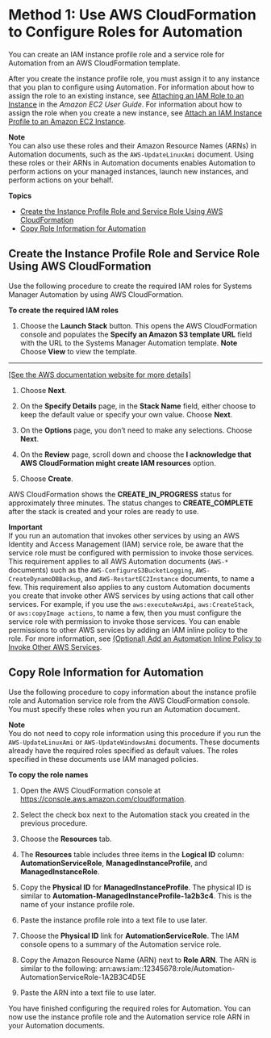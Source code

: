 # Method 1: Use AWS CloudFormation to Configure Roles for Automation<a name="automation-cf"></a>

You can create an IAM instance profile role and a service role for Automation from an AWS CloudFormation template\.

After you create the instance profile role, you must assign it to any instance that you plan to configure using Automation\. For information about how to assign the role to an existing instance, see [Attaching an IAM Role to an Instance](https://docs.aws.amazon.com/AWSEC2/latest/UserGuide/iam-roles-for-amazon-ec2.html#attach-iam-role) in the *Amazon EC2 User Guide*\. For information about how to assign the role when you create a new instance, see [Attach an IAM Instance Profile to an Amazon EC2 Instance](setup-launch-managed-instance.md)\.

**Note**  
You can also use these roles and their Amazon Resource Names \(ARNs\) in Automation documents, such as the `AWS-UpdateLinuxAmi` document\. Using these roles or their ARNs in Automation documents enables Automation to perform actions on your managed instances, launch new instances, and perform actions on your behalf\.

**Topics**
+ [Create the Instance Profile Role and Service Role Using AWS CloudFormation](#automation-cf-create)
+ [Copy Role Information for Automation](#automation-cf-copy)

## Create the Instance Profile Role and Service Role Using AWS CloudFormation<a name="automation-cf-create"></a>

Use the following procedure to create the required IAM roles for Systems Manager Automation by using AWS CloudFormation\.

**To create the required IAM roles**

1. Choose the **Launch Stack** button\. This opens the AWS CloudFormation console and populates the **Specify an Amazon S3 template URL** field with the URL to the Systems Manager Automation template\.
**Note**  
Choose **View** to view the template\.  
****    
[\[See the AWS documentation website for more details\]](http://docs.aws.amazon.com/systems-manager/latest/userguide/automation-cf.html)

1. Choose **Next**\.

1. On the **Specify Details** page, in the **Stack Name** field, either choose to keep the default value or specify your own value\. Choose **Next**\.

1. On the **Options** page, you don’t need to make any selections\. Choose **Next**\.

1. On the **Review** page, scroll down and choose the **I acknowledge that AWS CloudFormation might create IAM resources** option\.

1. Choose **Create**\.

AWS CloudFormation shows the **CREATE\_IN\_PROGRESS** status for approximately three minutes\. The status changes to **CREATE\_COMPLETE** after the stack is created and your roles are ready to use\.

**Important**  
If you run an automation that invokes other services by using an AWS Identity and Access Management \(IAM\) service role, be aware that the service role must be configured with permission to invoke those services\. This requirement applies to all AWS Automation documents \(`AWS-*` documents\) such as the `AWS-ConfigureS3BucketLogging`, `AWS-CreateDynamoDBBackup`, and `AWS-RestartEC2Instance` documents, to name a few\. This requirement also applies to any custom Automation documents you create that invoke other AWS services by using actions that call other services\. For example, if you use the `aws:executeAwsApi`, `aws:CreateStack`, or `aws:copyImage actions`, to name a few, then you must configure the service role with permission to invoke those services\. You can enable permissions to other AWS services by adding an IAM inline policy to the role\. For more information, see [\(Optional\) Add an Automation Inline Policy to Invoke Other AWS Services](automation-permissions.md#automation-role-add-inline-policy)\.

## Copy Role Information for Automation<a name="automation-cf-copy"></a>

Use the following procedure to copy information about the instance profile role and Automation service role from the AWS CloudFormation console\. You must specify these roles when you run an Automation document\.

**Note**  
You do not need to copy role information using this procedure if you run the `AWS-UpdateLinuxAmi` or `AWS-UpdateWindowsAmi` documents\. These documents already have the required roles specified as default values\. The roles specified in these documents use IAM managed policies\. 

**To copy the role names**

1. Open the AWS CloudFormation console at [https://console\.aws\.amazon\.com/cloudformation](https://console.aws.amazon.com/cloudformation/)\.

1. Select the check box next to the Automation stack you created in the previous procedure\.

1. Choose the **Resources** tab\.

1. The **Resources** table includes three items in the **Logical ID** column: **AutomationServiceRole**, **ManagedInstanceProfile**, and **ManagedInstanceRole**\.

1. Copy the **Physical ID** for **ManagedInstanceProfile**\. The physical ID is similar to **Automation\-ManagedInstanceProfile\-1a2b3c4**\. This is the name of your instance profile role\.

1. Paste the instance profile role into a text file to use later\.

1. Choose the **Physical ID** link for **AutomationServiceRole**\. The IAM console opens to a summary of the Automation service role\.

1. Copy the Amazon Resource Name \(ARN\) next to **Role ARN**\. The ARN is similar to the following: arn:aws:iam::12345678:role/Automation\-AutomationServiceRole\-1A2B3C4D5E 

1. Paste the ARN into a text file to use later\.

You have finished configuring the required roles for Automation\. You can now use the instance profile role and the Automation service role ARN in your Automation documents\.